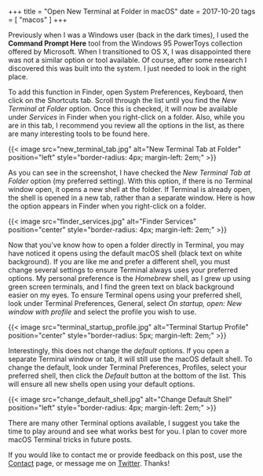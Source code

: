 +++
title = "Open New Terminal at Folder in macOS"
date = 2017-10-20
tags = [ "macos" ]
+++

Previously when I was a Windows user (back in the dark times), I used the __Command Prompt Here__ tool from the Windows 95 PowerToys collection offered by Microsoft. When I transitioned to OS X, I was disappointed there was not a similar option or tool available. Of course, after some research I discovered this was built into the system. I just needed to look in the right place.

To add this function in Finder, open System Preferences, Keyboard, then click on the Shortcuts tab. Scroll through the list until you find the _New Terminal at Folder_ option. Once this is checked, it will now be available under _Services_ in Finder when you right-click on a folder. Also, while you are in this tab, I recommend you review all the options in the list, as there are many interesting tools to be found here.

{{< image src="new_terminal_tab.jpg" alt="New Terminal Tab at Folder" position="left" style="border-radius: 4px; margin-left: 2em;" >}}

As you can see in the screenshot, I have checked the _New Terminal Tab at Folder_ option (my preferred setting). With this option, if there is no Terminal window open, it opens a new shell at the folder. If Terminal is already open, the shell is opened in a new tab, rather than a separate window. Here is how the option appears in Finder when you right-click on a folder.

{{< image src="finder_services.jpg" alt="Finder Services" position="center" style="border-radius: 4px; margin-left: 2em;" >}}

Now that you've know how to open a folder directly in Terminal, you may have noticed it opens using the default macOS shell (black text on white background). If you are like me and prefer a different shell, you must change several settings to ensure Terminal always uses your preferred options. My personal preference is the _Homebrew_ shell, as I grew up using green screen terminals, and I find the green text on black background easier on my eyes. To ensure Terminal opens using your preferred shell, look under Terminal Preferences, General, select _On startup, open: New window with profile_ and select the profile you wish to use. 

{{< image src="terminal_startup_profile.jpg" alt="Terminal Startup Profile" position="center" style="border-radius: 5px; margin-left: 2em;" >}}

Interestingly, this does not change the _default_ options. If you open a separate Terminal window or tab, it will still use the macOS default shell. To change the default, look under Terminal Preferences, Profiles, select your preferred shell, then click the _Default_ button at the bottom of the list. This will ensure all new shells open using your default options. 

{{< image src="change_default_shell.jpg" alt="Change Default Shell" position="left" style="border-radius: 4px; margin-left: 2em;" >}}

There are many other Terminal options available, I suggest you take the time to play around and see what works best for you. I plan to cover more macOS Terminal tricks in future posts.

If you would like to contact me or provide feedback on this post, use the [Contact](/contact) page, or message me on [Twitter](http://twitter.com/bftsystems). Thanks!
